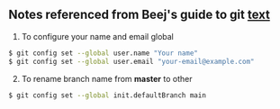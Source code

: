 ## Notes referenced from Beej's guide to git [text](https://beej.us/guide/bggit/)

1. To configure your name and email global
```bash
$ git config set --global user.name "Your name"
$ git config set --global user.email "your-email@example.com"
```
2. To rename branch name from __master__ to other 
```bash
$ git config set --global init.defaultBranch main
```
